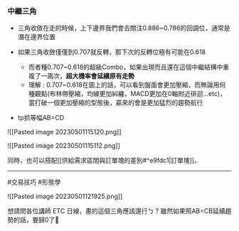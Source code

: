 
### 中繼三角
- 三角收斂在走的時候，上下邊界我們會去關注0.886~0.786的回調位，通常是潛在邊界位置

- 如果三角收斂僅僅到0.707就反轉，那下次的反轉位極有可能在0.618
	- 而者種0.707~0.618的超級Combo，如果出現而且還在這個中繼結構中重複了一兩次，**超大機率會延續原有走勢**
	- 理解 : 0.707~0.618在圖上的話，可以看到盤面會更加壓縮，而無論用何種觀點(布林帶壓縮，均線更加糾纏，MACD更加在0軸附近徘迴...etc)，當打破一個更加壓縮的型態後，贏來的會是更加猛烈的趨勢航行
	
- tp抓等幅AB=CD

![[Pasted image 20230501115120.png]]

![[Pasted image 20230501115112.png]]

同時，也可以搭配[[供給需求區間與訂單塊的差別#^e9fdc1|訂單塊]]。

---
#交易技巧 #形態學 


![[Pasted image 20230501121925.png]]

想請問各位講師 
ETC 日線，畫的這個三角應該還行ㄅ ?
雖然如果照AB=CB延續趨勢的話，要歸0了💩